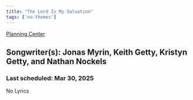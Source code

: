 ```yaml
---
title: "The Lord Is My Salvation"
tags: ['no-themes']
---
```


[Planning Center](https://services.planningcenteronline.com/songs/17210944)

## Songwriter(s): Jonas Myrin, Keith Getty, Kristyn Getty, and Nathan Nockels
### Last scheduled: Mar 30, 2025          

No Lyrics
